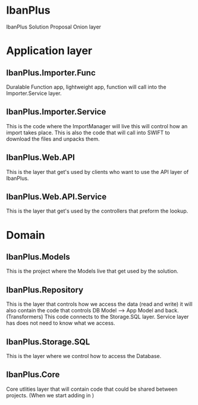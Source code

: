 # IbanPlus
IbanPlus Solution Proposal 
Onion layer


# Application layer

## IbanPlus.Importer.Func

Duralable Function app, lightweight app, function will call into the Importer.Service layer.

## IbanPlus.Importer.Service

This is the code where the ImportManager will live this will control how an import takes place.
This is also the code that will call into SWIFT to download the files and unpacks them. 

## IbanPlus.Web.API

This is the layer that get's used by clients who want to use the API layer of IbanPlus.

## IbanPlus.Web.API.Service

This is the layer that get's used by the controllers that preform the lookup.

# Domain

## IbanPlus.Models

This is the project where the Models live that get used by the solution.

## IbanPlus.Repository

This is the layer that controls how we access the data (read and write) it will also contain the code that controls DB Model --> App Model and back. (Transformers) 
This code connects to the Storage.SQL layer. Service layer has does not need to know what we access. 

## IbanPlus.Storage.SQL

This is the layer where we control how to access the Database.

## IbanPlus.Core

Core utlities layer that will contain code that could be shared between projects. (When we start adding in )